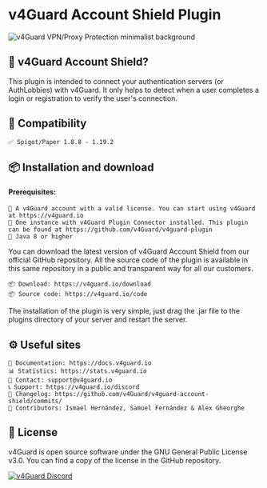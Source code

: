 # v4Guard Account Shield Plugin
![v4Guard VPN/Proxy Protection minimalist background](https://cdn.v4guard.io/Header.png)

## 🍿 v4Guard Account Shield?
This plugin is intended to connect your authentication servers (or AuthLobbies) with v4Guard. It only helps to detect when a user completes a login or registration to verify the user's connection.

## 📌 Compatibility

    ✅ Spigot/Paper 1.8.8 - 1.19.2

## 📦 Installation and download

#### Prerequisites:
    🔘 A v4Guard account with a valid license. You can start using v4Guard at https://v4guard.io
    🔘 One instance with v4Guard Plugin Connector installed. This plugin can be found at https://github.com/v4Guard/v4guard-plugin
    🔘 Java 8 or higher

You can download the latest version of v4Guard Account Shield from our official GitHub repository. All the source code of the plugin is available in this same repository in a public and transparent way for all our customers.

    📦 Download: https://v4guard.io/download
    📦 Source code: https://v4guard.io/code

The installation of the plugin is very simple, just drag the .jar file to the plugins directory of your server and restart the server.

## ⚙️ Useful sites

    📝 Documentation: https://docs.v4guard.io
    📊 Statistics: https://stats.v4guard.io
    📧 Contact: support@v4guard.io
    📞 Support: https://v4guard.io/discord
    📄 Changelog: https://github.com/v4Guard/v4guard-account-shield/commits/
    📄 Contributors: Ismael Hernández, Samuel Fernández & Alex Gheorghe

## 📝 License
v4Guard is open source software under the GNU General Public License v3.0. You can find a copy of the license in the GitHub repository.

<a href="https://v4guard.io/discord">
         <img alt="v4Guard Discord" src="https://discordapp.com/api/guilds/996842633416683702/widget.png?style=shield">
</a>
